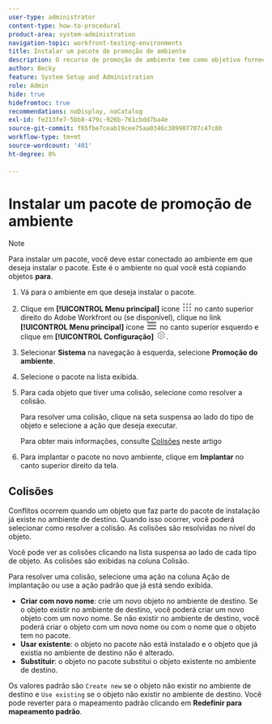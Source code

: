 ```yaml
---
user-type: administrator
content-type: how-to-procedural
product-area: system-administration
navigation-topic: workfront-testing-environments
title: Instalar um pacote de promoção de ambiente
description: O recurso de promoção de ambiente tem como objetivo fornecer a capacidade de mover objetos relacionados à configuração de um ambiente para outro. Saiba como instalar um pacote de promoção de ambiente em um ambiente de destino.
author: Becky
feature: System Setup and Administration
role: Admin
hide: true
hidefromtoc: true
recommendations: noDisplay, noCatalog
exl-id: fe213fe7-5bb8-479c-926b-761cbdd7ba4e
source-git-commit: f65fbe7ceab19cee75aa0346c389907707c47c8b
workflow-type: tm+mt
source-wordcount: '401'
ht-degree: 0%

---
```


# Instalar um pacote de promoção de ambiente

>[!NOTE]
>
>Para instalar um pacote, você deve estar conectado ao ambiente em que deseja instalar o pacote. Este é o ambiente no qual você está copiando objetos **para**.

1. Vá para o ambiente em que deseja instalar o pacote.
1. Clique em **[!UICONTROL Menu principal]** ícone ![Menu principal](/help/_includes/assets/main-menu-icon.png) no canto superior direito do Adobe Workfront ou (se disponível), clique no link **[!UICONTROL Menu principal]** ícone ![Menu principal](/help/_includes/assets/main-menu-icon-left-nav.png) no canto superior esquerdo e clique em **[!UICONTROL Configuração]** ![Ícone de Configuração](/help/_includes/assets/gear-icon-setup.png).
1. Selecionar **Sistema** na navegação à esquerda, selecione **Promoção do ambiente**.
1. Selecione o pacote na lista exibida.
1. Para cada objeto que tiver uma colisão, selecione como resolver a colisão.

   Para resolver uma colisão, clique na seta suspensa ao lado do tipo de objeto e selecione a ação que deseja executar.

   Para obter mais informações, consulte [Colisões](#collisions) neste artigo
1. Para implantar o pacote no novo ambiente, clique em **Implantar** no canto superior direito da tela.

## Colisões

Conflitos ocorrem quando um objeto que faz parte do pacote de instalação já existe no ambiente de destino. Quando isso ocorrer, você poderá selecionar como resolver a colisão. As colisões são resolvidas no nível do objeto.

Você pode ver as colisões clicando na lista suspensa ao lado de cada tipo de objeto. As colisões são exibidas na coluna Colisão.

Para resolver uma colisão, selecione uma ação na coluna Ação de implantação ou use a ação padrão que já está sendo exibida.

* **Criar com novo nome**: crie um novo objeto no ambiente de destino. Se o objeto existir no ambiente de destino, você poderá criar um novo objeto com um novo nome. Se não existir no ambiente de destino, você poderá criar o objeto com um novo nome ou com o nome que o objeto tem no pacote.
* **Usar existente**: o objeto no pacote não está instalado e o objeto que já existia no ambiente de destino não é alterado.
* **Substituir**: o objeto no pacote substitui o objeto existente no ambiente de destino.
<!--
* Do not use: The object in the package is not installed in the target environment. If you select Do not use, an error message will appear detailing how this choice will affect other objects or fields.
-->

Os valores padrão são `Create new` se o objeto não existir no ambiente de destino e `Use existing` se o objeto não existir no ambiente de destino. Você pode reverter para o mapeamento padrão clicando em **Redefinir para mapeamento padrão**.



<!--
## Collisions

A collision occurs when <!--???--.

In Workfront, a potential collision is marked with a blue dot. You can select 

You can select whether to show all package contents, or collisions only.

## Comparison tool

-->
